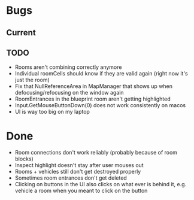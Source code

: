 # Bugs

## Current

## TODO

- Rooms aren't combining correctly anymore
- Individual roomCells should know if they are valid again (right now it's just the room)
- Fix that NullReferenceArea in MapManager that shows up when defocusing/refocusing on the window again
- RoomEntrances in the blueprint room aren't getting highlighted
- Input.GetMouseButtonDown(0) does not work consistently on macos
- UI is way too big on my laptop

# Done

- Room connections don't work reliably (probably because of room blocks)
- Inspect highlight doesn't stay after user mouses out
- Rooms + vehicles still don't get destroyed properly
- Sometimes room entrances don't get deleted
- Clicking on buttons in the UI also clicks on what ever is behind it, e.g. vehicle a room when you meant to click on the button
